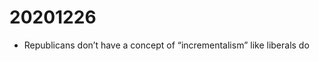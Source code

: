 # 20201226

-   Republicans don&rsquo;t have a concept of &ldquo;incrementalism&rdquo; like liberals do
